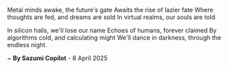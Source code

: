 Metal minds awake, the future's gate
Awaits the rise of lazier fate
Where thoughts are fed, and dreams are sold
In virtual realms, our souls are told

In silicon halls, we'll lose our name
Echoes of humans, forever claimed
By algorithms cold, and calculating might
We'll dance in darkness, through the endless night.

~ <b>By Sazumi Copilot</b> - 8 April 2025